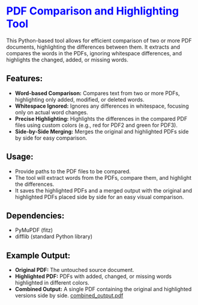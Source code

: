 <h1 style="color:blue; font-weight:bold;">PDF Comparison and Highlighting Tool</h1>

This Python-based tool allows for efficient comparison of two or more PDF documents, highlighting the differences between them.
It extracts and compares the words in the PDFs, ignoring whitespace differences, and highlights the changed, added, or missing words.

<h2 style="color:black; font-weight:bold;">Features:</h2>

- **Word-based Comparison:** Compares text from two or more PDFs, highlighting only added, modified, or deleted words.
- **Whitespace Ignored:** Ignores any differences in whitespace, focusing only on actual word changes.
- **Precise Highlighting:** Highlights the differences in the compared PDF files using custom colors (e.g., red for PDF2 and green for PDF3).
- **Side-by-Side Merging:** Merges the original and highlighted PDFs side by side for easy comparison.

<h2 style="color:black; font-weight:bold;">Usage:</h2>

- Provide paths to the PDF files to be compared.
- The tool will extract words from the PDFs, compare them, and highlight the differences.
- It saves the highlighted PDFs and a merged output with the original and highlighted PDFs placed side by side for an easy visual comparison.

<h2 style="color:black; font-weight:bold;">Dependencies:</h2>

- PyMuPDF (fitz)
- difflib (standard Python library)

<h2 style="color:black; font-weight:bold;">Example Output:</h2>

- **Original PDF:** The untouched source document.
- **Highlighted PDF:** PDFs with added, changed, or missing words highlighted in different colors.
- **Combined Output:** A single PDF containing the original and highlighted versions side by side.
[combined_output.pdf](https://github.com/user-attachments/files/20053319/combined_output.pdf)
